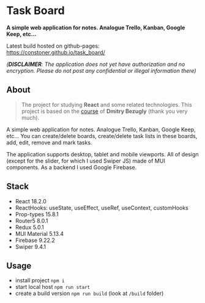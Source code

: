 # Task Board

**A simple web application for notes. Analogue Trello, Kanban, Google Keep, etc...**

Latest build hosted on github-pages: https://constoner.github.io/task_board/

_(**DISCLAIMER**: The application does not yet have authorization and no encryption. Please do not post any confidential or illegal information there)_

## About

> The project for studying **React** and some related technologies.
> This project is based on the [course](https://bezugly.ru/react-redux-2020) of **Dmitry Bezugly** (thank you very much).

A simple web application for notes. Analogue Trello, Kanban, Google Keep, etc...
You can create/delete boards, create/delete task lists in these boards, add, edit, remove and mark tasks.

The application supports desktop, tablet and mobile viewports. All of design (except for the slider, for which I used Swiper JS) made of MUI components. As a backend I used Google Firebase.

## Stack

- React 18.2.0
- ReactHooks: useState, useEffect, useRef, useContext, customHooks
- Prop-types 15.8.1
- Router5 8.0.1
- Redux 5.0.1
- MUI Material 5.13.4
- Firebase 9.22.2
- Swiper 9.4.1

## Usage

- install project `npm i`
- start local host `npm run start`
- create a build version `npm run build` (look at `/build` folder)
